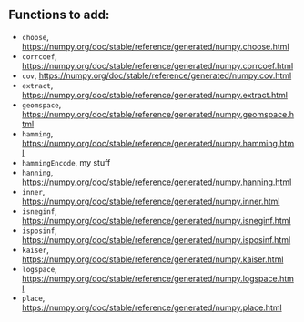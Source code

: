 ## Functions to add:

 * `choose`, https://numpy.org/doc/stable/reference/generated/numpy.choose.html
 * `corrcoef`, https://numpy.org/doc/stable/reference/generated/numpy.corrcoef.html
 * `cov`, https://numpy.org/doc/stable/reference/generated/numpy.cov.html
 * `extract`, https://numpy.org/doc/stable/reference/generated/numpy.extract.html
 * `geomspace`, https://numpy.org/doc/stable/reference/generated/numpy.geomspace.html
 * `hamming`, https://numpy.org/doc/stable/reference/generated/numpy.hamming.html
 * `hammingEncode`, my stuff
 * `hanning`, https://numpy.org/doc/stable/reference/generated/numpy.hanning.html
 * `inner`, https://numpy.org/doc/stable/reference/generated/numpy.inner.html
 * `isneginf`, https://numpy.org/doc/stable/reference/generated/numpy.isneginf.html
 * `isposinf`, https://numpy.org/doc/stable/reference/generated/numpy.isposinf.html
 * `kaiser`, https://numpy.org/doc/stable/reference/generated/numpy.kaiser.html
 * `logspace`, https://numpy.org/doc/stable/reference/generated/numpy.logspace.html
 * `place`, https://numpy.org/doc/stable/reference/generated/numpy.place.html
